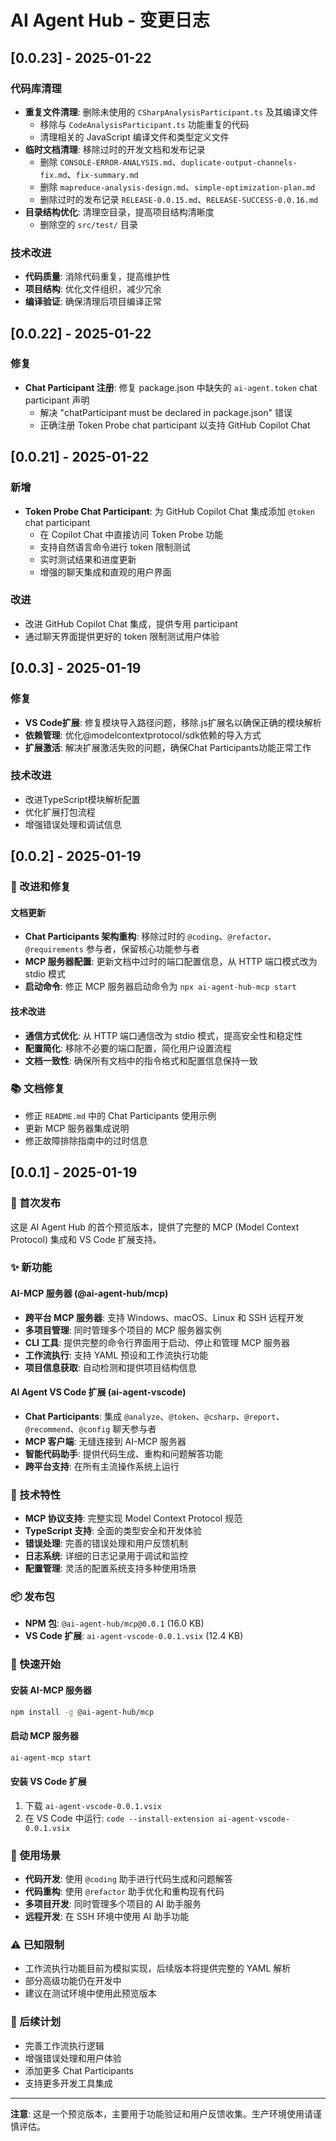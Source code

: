 # AI Agent Hub - 变更日志

## [0.0.23] - 2025-01-22

### 代码库清理
- **重复文件清理**: 删除未使用的 `CSharpAnalysisParticipant.ts` 及其编译文件
  - 移除与 `CodeAnalysisParticipant.ts` 功能重复的代码
  - 清理相关的 JavaScript 编译文件和类型定义文件
- **临时文档清理**: 移除过时的开发文档和发布记录
  - 删除 `CONSOLE-ERROR-ANALYSIS.md`、`duplicate-output-channels-fix.md`、`fix-summary.md`
  - 删除 `mapreduce-analysis-design.md`、`simple-optimization-plan.md`
  - 删除过时的发布记录 `RELEASE-0.0.15.md`、`RELEASE-SUCCESS-0.0.16.md`
- **目录结构优化**: 清理空目录，提高项目结构清晰度
  - 删除空的 `src/test/` 目录

### 技术改进
- **代码质量**: 消除代码重复，提高维护性
- **项目结构**: 优化文件组织，减少冗余
- **编译验证**: 确保清理后项目编译正常

## [0.0.22] - 2025-01-22

### 修复
- **Chat Participant 注册**: 修复 package.json 中缺失的 `ai-agent.token` chat participant 声明
  - 解决 "chatParticipant must be declared in package.json" 错误
  - 正确注册 Token Probe chat participant 以支持 GitHub Copilot Chat

## [0.0.21] - 2025-01-22

### 新增
- **Token Probe Chat Participant**: 为 GitHub Copilot Chat 集成添加 `@token` chat participant
  - 在 Copilot Chat 中直接访问 Token Probe 功能
  - 支持自然语言命令进行 token 限制测试
  - 实时测试结果和进度更新
  - 增强的聊天集成和直观的用户界面

### 改进
- 改进 GitHub Copilot Chat 集成，提供专用 participant
- 通过聊天界面提供更好的 token 限制测试用户体验

## [0.0.3] - 2025-01-19

### 修复
- **VS Code扩展**: 修复模块导入路径问题，移除.js扩展名以确保正确的模块解析
- **依赖管理**: 优化@modelcontextprotocol/sdk依赖的导入方式
- **扩展激活**: 解决扩展激活失败的问题，确保Chat Participants功能正常工作

### 技术改进
- 改进TypeScript模块解析配置
- 优化扩展打包流程
- 增强错误处理和调试信息

## [0.0.2] - 2025-01-19

### 🔧 改进和修复

#### 文档更新
- **Chat Participants 架构重构**: 移除过时的 `@coding`、`@refactor`、`@requirements` 参与者，保留核心功能参与者
- **MCP 服务器配置**: 更新文档中过时的端口配置信息，从 HTTP 端口模式改为 stdio 模式
- **启动命令**: 修正 MCP 服务器启动命令为 `npx ai-agent-hub-mcp start`

#### 技术改进
- **通信方式优化**: 从 HTTP 端口通信改为 stdio 模式，提高安全性和稳定性
- **配置简化**: 移除不必要的端口配置，简化用户设置流程
- **文档一致性**: 确保所有文档中的指令格式和配置信息保持一致

### 📚 文档修复
- 修正 `README.md` 中的 Chat Participants 使用示例
- 更新 MCP 服务器集成说明
- 修正故障排除指南中的过时信息

## [0.0.1] - 2025-01-19

### 🎉 首次发布

这是 AI Agent Hub 的首个预览版本，提供了完整的 MCP (Model Context Protocol) 集成和 VS Code 扩展支持。

### ✨ 新功能

#### AI-MCP 服务器 (@ai-agent-hub/mcp)
- **跨平台 MCP 服务器**: 支持 Windows、macOS、Linux 和 SSH 远程开发
- **多项目管理**: 同时管理多个项目的 MCP 服务器实例
- **CLI 工具**: 提供完整的命令行界面用于启动、停止和管理 MCP 服务器
- **工作流执行**: 支持 YAML 预设和工作流执行功能
- **项目信息获取**: 自动检测和提供项目结构信息

#### AI Agent VS Code 扩展 (ai-agent-vscode)
- **Chat Participants**: 集成 `@analyze`、`@token`、`@csharp`、`@report`、`@recommend`、`@config` 聊天参与者
- **MCP 客户端**: 无缝连接到 AI-MCP 服务器
- **智能代码助手**: 提供代码生成、重构和问题解答功能
- **跨平台支持**: 在所有主流操作系统上运行

### 🔧 技术特性

- **MCP 协议支持**: 完整实现 Model Context Protocol 规范
- **TypeScript 支持**: 全面的类型安全和开发体验
- **错误处理**: 完善的错误处理和用户反馈机制
- **日志系统**: 详细的日志记录用于调试和监控
- **配置管理**: 灵活的配置系统支持多种使用场景

### 📦 发布包

- **NPM 包**: `@ai-agent-hub/mcp@0.0.1` (16.0 KB)
- **VS Code 扩展**: `ai-agent-vscode-0.0.1.vsix` (12.4 KB)

### 🚀 快速开始

#### 安装 AI-MCP 服务器
```bash
npm install -g @ai-agent-hub/mcp
```

#### 启动 MCP 服务器
```bash
ai-agent-mcp start
```

#### 安装 VS Code 扩展
1. 下载 `ai-agent-vscode-0.0.1.vsix`
2. 在 VS Code 中运行: `code --install-extension ai-agent-vscode-0.0.1.vsix`

### 🎯 使用场景

- **代码开发**: 使用 `@coding` 助手进行代码生成和问题解答
- **代码重构**: 使用 `@refactor` 助手优化和重构现有代码
- **多项目开发**: 同时管理多个项目的 AI 助手服务
- **远程开发**: 在 SSH 环境中使用 AI 助手功能

### ⚠️ 已知限制

- 工作流执行功能目前为模拟实现，后续版本将提供完整的 YAML 解析
- 部分高级功能仍在开发中
- 建议在测试环境中使用此预览版本

### 🔮 后续计划

- 完善工作流执行逻辑
- 增强错误处理和用户体验
- 添加更多 Chat Participants
- 支持更多开发工具集成

---

**注意**: 这是一个预览版本，主要用于功能验证和用户反馈收集。生产环境使用请谨慎评估。